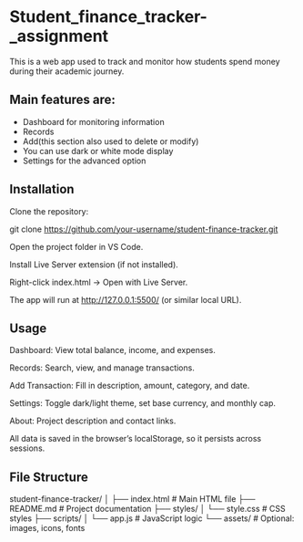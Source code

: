 # Student_finance_tracker-_assignment

This is a web app used to track and monitor how students spend money during their academic journey.

## Main features are:

* Dashboard for monitoring information
* Records
* Add(this section also used to delete or modify)
* You can use dark or white mode display
* Settings for the advanced option

  

## Installation

Clone the repository:

git clone https://github.com/your-username/student-finance-tracker.git


Open the project folder in VS Code.

Install Live Server extension (if not installed).

Right-click index.html → Open with Live Server.

The app will run at http://127.0.0.1:5500/ (or similar local URL).


## Usage

Dashboard: View total balance, income, and expenses.

Records: Search, view, and manage transactions.

Add Transaction: Fill in description, amount, category, and date.

Settings: Toggle dark/light theme, set base currency, and monthly cap.

About: Project description and contact links.

All data is saved in the browser’s localStorage, so it persists across sessions.


## File Structure
student-finance-tracker/
│
├── index.html            # Main HTML file
├── README.md             # Project documentation
├── styles/
│   └── style.css         # CSS styles
├── scripts/
│   └── app.js            # JavaScript logic
└── assets/               # Optional: images, icons, fonts







